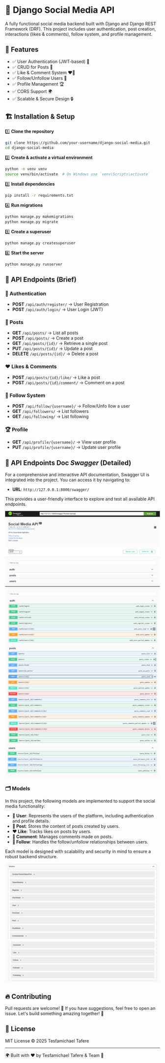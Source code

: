 # 🚀 Django Social Media API

A fully functional social media backend built with Django and Django REST Framework (DRF). This project includes user authentication, post creation, interactions (likes & comments), follow system, and profile management.

## 📌 Features

- ✅ User Authentication (JWT-based) 🔐
- ✅ CRUD for Posts 📝
- ✅ Like & Comment System ❤️💬
- ✅ Follow/Unfollow Users 🔄
- ✅ Profile Management 🏆
- ✅ CORS Support 🌍
- ✅ Scalable & Secure Design 🔒

## 🏗️ Installation & Setup

1️⃣ **Clone the repository**

```bash
git clone https://github.com/your-username/django-social-media.git
cd django-social-media
```

2️⃣ **Create & activate a virtual environment**

```bash
python -m venv venv
source venv/bin/activate  # On Windows use `venv\Scripts\activate`
```

3️⃣ **Install dependencies**

```bash
pip install -r requirements.txt
```

4️⃣ **Run migrations**

```bash
python manage.py makemigrations
python manage.py migrate
```

5️⃣ **Create a superuser**

```bash
python manage.py createsuperuser
```

6️⃣ **Start the server**

```bash
python manage.py runserver
```

## 📡 API Endpoints (Brief)

### 🔑 Authentication

- **POST** `/api/auth/register/` → User Registration
- **POST** `/api/auth/login/` → User Login (JWT)

### 📝 Posts

- **GET** `/api/posts/` → List all posts
- **POST** `/api/posts/` → Create a post
- **GET** `/api/posts/{id}/` → Retrieve a single post
- **PUT** `/api/posts/{id}/` → Update a post
- **DELETE** `/api/posts/{id}/` → Delete a post

### ❤️ Likes & Comments

- **POST** `/api/posts/{id}/like/` → Like a post
- **POST** `/api/posts/{id}/comment/` → Comment on a post

### 🔄 Follow System

- **POST** `/api/follow/{username}/` → Follow/Unfo llow a user
- **GET** `/api/followers/` → List followers
- **GET** `/api/following/` → List following

### 🏆 Profile

- **GET** `/api/profile/{username}/` → View user profile
- **PUT** `/api/profile/{username}/` → Update user profile

## 📡 API Endpoints Doc **_Swagger_** (Detailed)

For a comprehensive and interactive API documentation, Swagger UI is integrated into the project. You can access it by navigating to:

- **URL**: `http://127.0.0.1:8000/swagger/`

This provides a user-friendly interface to explore and test all available API endpoints.

![alt text](./Swagger-demo-images/image.png)
![alt text](./Swagger-demo-images/image-1.png)
![alt text](./Swagger-demo-images/image-2.png)
![alt text](./Swagger-demo-images/image-3.png)
![alt text](./Swagger-demo-images/image-4.png)

### 🗂️ Models

In this project, the following models are implemented to support the social media functionality:

- **👤 User**: Represents the users of the platform, including authentication and profile details.
- **📝 Post**: Stores the content of posts created by users.
- **❤️ Like**: Tracks likes on posts by users.
- **💬 Comment**: Manages comments made on posts.
- **🔄 Follow**: Handles the follow/unfollow relationships between users.

Each model is designed with scalability and security in mind to ensure a robust backend structure.

![alt text](./Swagger-demo-images/image-5.png)
![alt text](./Swagger-demo-images/image-6.png)

## 🔥 Contributing

Pull requests are welcome! 🚀 If you have suggestions, feel free to open an issue. Let's build something amazing together! 💪

## 📜 License

MIT License © 2025 Tesfamichael Tafere

---

🌍 Built with ❤️ by Tesfamichael Tafere & Team 🚀
